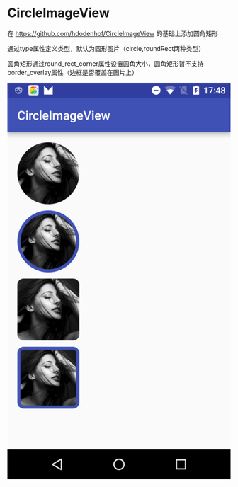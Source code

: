 # CircleImageView
在 https://github.com/hdodenhof/CircleImageView 的基础上添加圆角矩形

通过type属性定义类型，默认为圆形图片（circle,roundRect两种类型）

圆角矩形通过round_rect_corner属性设置圆角大小，圆角矩形暂不支持border_overlay属性（边框是否覆盖在图片上）

![image](https://github.com/shenxing118/CircleImageView/blob/master/app/src/main/res/mipmap-xxhdpi/example.png)    


